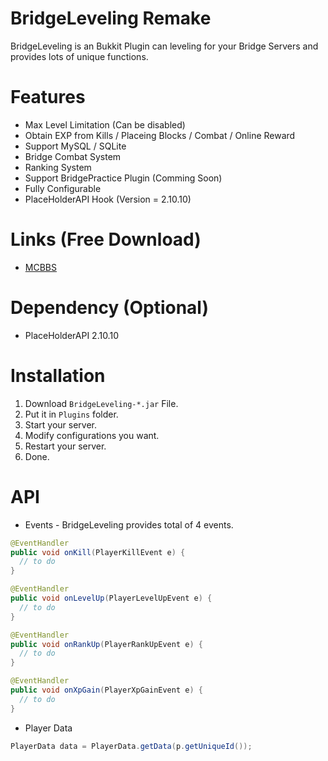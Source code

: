 # BridgeLeveling Remake
BridgeLeveling is an Bukkit Plugin can leveling for your Bridge Servers and provides lots of unique functions.

# Features
- Max Level Limitation (Can be disabled)
- Obtain EXP from Kills / Placeing Blocks / Combat / Online Reward
- Support MySQL / SQLite
- Bridge Combat System
- Ranking System
- Support BridgePractice Plugin (Comming Soon)
- Fully Configurable
- PlaceHolderAPI Hook (Version = 2.10.10)

# Links (Free Download)
- [MCBBS](https://www.mcbbs.net/thread-965207-1-1.html)

# Dependency (Optional)
- PlaceHolderAPI 2.10.10

# Installation
1. Download `BridgeLeveling-*.jar` File.
2. Put it in `Plugins` folder.
3. Start your server.
4. Modify configurations you want.
5. Restart your server.
6. Done.

# API
- Events - BridgeLeveling provides total of 4 events.
```java
@EventHandler
public void onKill(PlayerKillEvent e) {
  // to do
}

@EventHandler
public void onLevelUp(PlayerLevelUpEvent e) {
  // to do
}

@EventHandler
public void onRankUp(PlayerRankUpEvent e) {
  // to do
}

@EventHandler
public void onXpGain(PlayerXpGainEvent e) {
  // to do
}

```
- Player Data
```java
PlayerData data = PlayerData.getData(p.getUniqueId());
```
